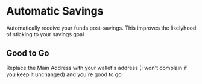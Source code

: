 # Automatic Savings
Automatically receive your funds post-savings. This improves the likelyhood of sticking to your savings goal

## Good to Go
Replace the Main Address with your wallet's address (I won't complain if you keep it unchanged) and you're good to go


